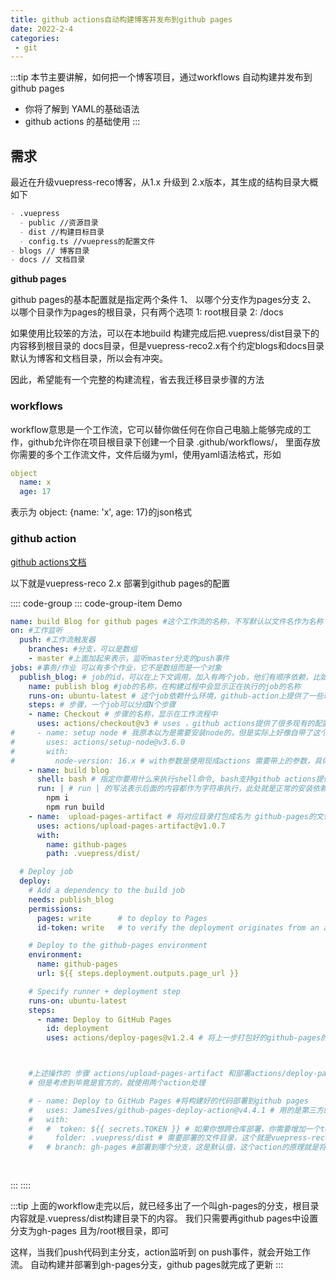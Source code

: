 ```yaml
---
title: github actions自动构建博客并发布到github pages
date: 2022-2-4
categories:
 - git
---
```


:::tip
本节主要讲解，如何把一个博客项目，通过workflows 自动构建并发布到github pages

- 你将了解到 YAML的基础语法
- github actions 的基础使用
:::

## 需求

最近在升级vuepress-reco博客，从1.x 升级到 2.x版本，其生成的结构目录大概如下

```md
- .vuepress
  - public //资源目录
  - dist //构建目标目录
  - config.ts //vuepress的配置文件
- blogs // 博客目录
- docs // 文档目录
```

**github pages**

github pages的基本配置就是指定两个条件
1、 以哪个分支作为pages分支
2、 以哪个目录作为pages的根目录，只有两个选项 1: root根目录 2: /docs

如果使用比较笨的方法，可以在本地build 构建完成后把.vuepress/dist目录下的内容移到根目录的 docs目录，但是vuepress-reco2.x有个约定blogs和docs目录默认为博客和文档目录，所以会有冲突。

因此，希望能有一个完整的构建流程，省去我迁移目录步骤的方法

### workflows

workflow意思是一个工作流，它可以替你做任何在你自己电脑上能够完成的工作，github允许你在项目根目录下创建一个目录 .github/workflows/， 里面存放你需要的多个工作流文件，文件后缀为yml，使用yaml语法格式，形如
```yml
object
  name: x
  age: 17
```

表示为 object: {name: 'x', age: 17}的json格式

### github action

[github actions文档](https://docs.github.com/zh/actions/quickstart)

以下就是vuepress-reco 2.x 部署到github pages的配置

:::: code-group
::: code-group-item Demo
```yaml
name: build Blog for github pages #这个工作流的名称，不写默认以文件名作为名称
on: #工作监听
  push: #工作流触发器
    branches: #分支，可以是数组
    - master #上面加起来表示，监听master分支的push事件
jobs: #事务/作业 可以有多个作业，它不是数组而是一个对象
  publish_blog: # job的id，可以在上下文调用，加入有两个job，他们有顺序依赖，比如job2依赖job1，则可以在job2中配置needs: [job1]
    name: publish blog #job的名称，在构建过程中会显示正在执行的job的名称
    runs-on: ubuntu-latest # 这个job依赖什么环境，github-action上提供了一些环境，包括windows，因为windows最终有一个rsync的错误，在github actions的issue总建议使用其他系统，所以此处用了ubuntu最新版本
    steps: # 步骤，一个job可以分成N个步骤
    - name: Checkout # 步骤的名称，显示在工作流程中
      uses: actions/checkout@v3 # uses ，github actions提供了很多现有的配置，我们可以直接使用这些配置，这里的作用是切出分支，防止后续的操作
#     - name: setup node # 我原本以为是需要安装node的，但是实际上好像自带了这个，所以就注释了，如果发现有报错提示没有安装node则可以使用这个步骤
#       uses: actions/setup-node@v3.6.0
#       with:
#         node-version: 16.x # with参数是使用现成actions 需要带上的参数，具体在对应action中有文档说明
    - name: build blog
      shell: bash # 指定你要用什么来执行shell命令, bash支持github actions提供的各种平台
      run: | # run | 的写法表示后面的内容都作为字符串执行，此处就是正常的安装依赖和构建
        npm i
        npm run build
    - name:  upload-pages-artifact # 将对应目录打包成名为 github-pages的文件
      uses: actions/upload-pages-artifact@v1.0.7
      with:
        name: github-pages
        path: .vuepress/dist/

  # Deploy job
  deploy:
    # Add a dependency to the build job
    needs: publish_blog
    permissions:
      pages: write      # to deploy to Pages
      id-token: write   # to verify the deployment originates from an appropriate source

    # Deploy to the github-pages environment
    environment:
      name: github-pages
      url: ${{ steps.deployment.outputs.page_url }}

    # Specify runner + deployment step
    runs-on: ubuntu-latest
    steps:
      - name: Deploy to GitHub Pages
        id: deployment
        uses: actions/deploy-pages@v1.2.4 # 将上一步打包好的github-pages的文件，上传到githubpages



    #上述操作的 步骤 actions/upload-pages-artifact 和部署actions/deploy-pages@v1.2.4 可以使用以下第三方action一步完成，
    # 但是考虑到毕竟是官方的，就使用两个action处理

    # - name: Deploy to GitHub Pages #将构建好的代码部署到github pages
    #   uses: JamesIves/github-pages-deploy-action@v4.4.1 # 用的是第三方的action 而不是actions组织提供的。因为这个参数比较简单
    #   with:
    #   #  token: ${{ secrets.TOKEN }} # 如果你想跨仓库部署，你需要增加一个token已获得权限，此处为同一仓库，不需要
    #     folder: .vuepress/dist # 需要部署的文件目录，这个就是vuepress-reco的构建目录
    #   # branch: gh-pages #部署到哪个分支，这是默认值，这个action的原理就是将.vuepress/dist目录的内容，拷贝到创建的gh-pages分支的根目录，所以到时候会多出一个remote 分支，里面的代码就是 vuepress/dist目录下的内容
      
      
```
:::
::::

:::tip
上面的workflow走完以后，就已经多出了一个叫gh-pages的分支，根目录内容就是.vuepress/dist构建目录下的内容。
我们只需要再github pages中设置分支为gh-pages 且为/root根目录，即可

这样，当我们push代码到主分支，action监听到 on push事件，就会开始工作流。
自动构建并部署到gh-pages分支，github pages就完成了更新
:::
